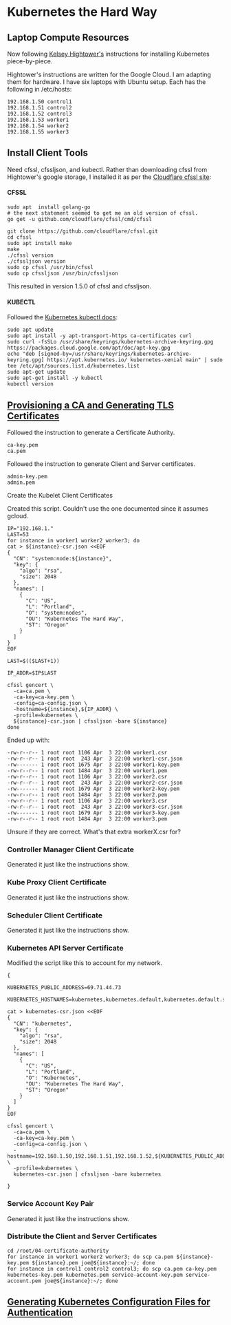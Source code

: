 # Kubernetes the Hard Way


## Laptop Compute Resources
Now following [Kelsey Hightower's](https://github.com/kelseyhightower/kubernetes-the-hard-way) instructions for installing Kubernetes piece-by-piece. 

Hightower's instructions are written for the Google Cloud.  I am adapting them for hardware.  I have six laptops with Ubuntu setup. Each has the following in /etc/hosts: 

```
192.168.1.50 control1
192.168.1.51 control2
192.168.1.52 control3
192.168.1.53 worker1
192.168.1.54 worker2
192.168.1.55 worker3
```

## Install Client Tools 
Need cfssl, cfssljson, and kubectl.
Rather than downloading cfssl from Hightower's google storage, I installed it as per the [Cloudflare cfssl site](https://github.com/cloudflare/cfssl): 

#### CFSSL
```
sudo apt  install golang-go
# the next statement seemed to get me an old version of cfssl. 
go get -u github.com/cloudflare/cfssl/cmd/cfssl

git clone https://github.com/cloudflare/cfssl.git
cd cfssl
sudo apt install make
make
./cfssl version
./cfssljson version
sudo cp cfssl /usr/bin/cfssl
sudo cp cfssljson /usr/bin/cfssljson
```
This resulted in version 1.5.0 of cfssl and cfssljson. 


#### KUBECTL
Followed the [Kubernetes kubectl docs](https://kubernetes.io/docs/tasks/tools/install-kubectl-linux/): 
```
sudo apt update
sudo apt install -y apt-transport-https ca-certificates curl
sudo curl -fsSLo /usr/share/keyrings/kubernetes-archive-keyring.gpg https://packages.cloud.google.com/apt/doc/apt-key.gpg
echo "deb [signed-by=/usr/share/keyrings/kubernetes-archive-keyring.gpg] https://apt.kubernetes.io/ kubernetes-xenial main" | sudo tee /etc/apt/sources.list.d/kubernetes.list
sudo apt-get update
sudo apt-get install -y kubectl
kubectl version
```

## [Provisioning a CA and Generating TLS Certificates](https://github.com/kelseyhightower/kubernetes-the-hard-way/blob/master/docs/04-certificate-authority.md)

Followed the instruction to generate a Certificate Authority. 
```
ca-key.pem
ca.pem
```

Followed the instruction to generate Client and Server certificates. 
```
admin-key.pem
admin.pem
```

Create the Kubelet Client Certificates

Created this script. Couldn't use the one documented since it assumes gcloud. 
```
IP="192.168.1."
LAST=53
for instance in worker1 worker2 worker3; do
cat > ${instance}-csr.json <<EOF
{
  "CN": "system:node:${instance}",
  "key": {
    "algo": "rsa",
    "size": 2048
  },
  "names": [
    {
      "C": "US",
      "L": "Portland",
      "O": "system:nodes",
      "OU": "Kubernetes The Hard Way",
      "ST": "Oregon"
    }
  ]
}
EOF

LAST=$(($LAST+1))

IP_ADDR=$IP$LAST

cfssl gencert \
  -ca=ca.pem \
  -ca-key=ca-key.pem \
  -config=ca-config.json \
  -hostname=${instance},${IP_ADDR} \
  -profile=kubernetes \
  ${instance}-csr.json | cfssljson -bare ${instance}
done
```

Ended up with: 
```
-rw-r--r-- 1 root root 1106 Apr  3 22:00 worker1.csr
-rw-r--r-- 1 root root  243 Apr  3 22:00 worker1-csr.json
-rw------- 1 root root 1675 Apr  3 22:00 worker1-key.pem
-rw-r--r-- 1 root root 1484 Apr  3 22:00 worker1.pem
-rw-r--r-- 1 root root 1106 Apr  3 22:00 worker2.csr
-rw-r--r-- 1 root root  243 Apr  3 22:00 worker2-csr.json
-rw------- 1 root root 1679 Apr  3 22:00 worker2-key.pem
-rw-r--r-- 1 root root 1484 Apr  3 22:00 worker2.pem
-rw-r--r-- 1 root root 1106 Apr  3 22:00 worker3.csr
-rw-r--r-- 1 root root  243 Apr  3 22:00 worker3-csr.json
-rw------- 1 root root 1679 Apr  3 22:00 worker3-key.pem
-rw-r--r-- 1 root root 1484 Apr  3 22:00 worker3.pem
```
Unsure if they are correct.  What's that extra workerX.csr for? 

### Controller Manager Client Certificate
Generated it just like the instructions show. 


### Kube Proxy Client Certificate
Generated it just like the instructions show. 


### Scheduler Client Certificate
Generated it just like the instructions show. 


### Kubernetes API Server Certificate
Modified the script like this to account for my network.  
```
{

KUBERNETES_PUBLIC_ADDRESS=69.71.44.73

KUBERNETES_HOSTNAMES=kubernetes,kubernetes.default,kubernetes.default.svc,kubernetes.default.svc.cluster,kubernetes.svc.cluster.local

cat > kubernetes-csr.json <<EOF
{
  "CN": "kubernetes",
  "key": {
    "algo": "rsa",
    "size": 2048
  },
  "names": [
    {
      "C": "US",
      "L": "Portland",
      "O": "Kubernetes",
      "OU": "Kubernetes The Hard Way",
      "ST": "Oregon"
    }
  ]
}
EOF

cfssl gencert \
  -ca=ca.pem \
  -ca-key=ca-key.pem \
  -config=ca-config.json \
  -hostname=192.168.1.50,192.168.1.51,192.168.1.52,${KUBERNETES_PUBLIC_ADDRESS},127.0.0.1,${KUBERNETES_HOSTNAMES} \
  -profile=kubernetes \
  kubernetes-csr.json | cfssljson -bare kubernetes

}
```

### Service Account Key Pair
Generated it just like the instructions show. 


### Distribute the Client and Server Certificates
```
cd /root/04-certificate-authority
for instance in worker1 worker2 worker3; do scp ca.pem ${instance}-key.pem ${instance}.pem joe@${instance}:~/; done
for instance in control1 control2 control3; do scp ca.pem ca-key.pem kubernetes-key.pem kubernetes.pem service-account-key.pem service-account.pem joe@${instance}:~/; done
```


## [Generating Kubernetes Configuration Files for Authentication](https://github.com/kelseyhightower/kubernetes-the-hard-way/blob/master/docs/05-kubernetes-configuration-files.md)

